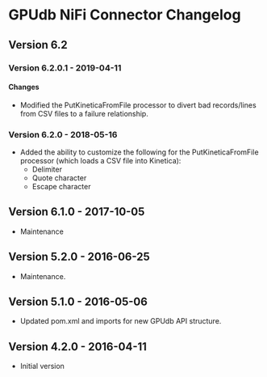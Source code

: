 # GPUdb NiFi Connector Changelog

## Version 6.2

### Version 6.2.0.1 - 2019-04-11

#### Changes
-   Modified the PutKineticaFromFile processor to divert bad records/lines
    from CSV files to a failure relationship.


### Version 6.2.0 - 2018-05-16
-   Added the ability to customize the following for the PutKineticaFromFile
    processor (which loads a CSV file into Kinetica):
    -   Delimiter
    -   Quote character
    -   Escape character


## Version 6.1.0 - 2017-10-05

-   Maintenance


## Version 5.2.0 - 2016-06-25

-   Maintenance.


## Version 5.1.0 - 2016-05-06

-   Updated pom.xml and imports for new GPUdb API structure.


## Version 4.2.0 - 2016-04-11

-   Initial version
